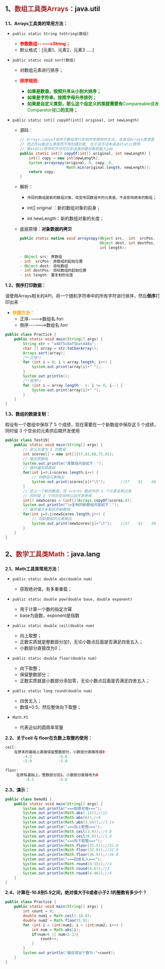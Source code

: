## 1、<span style="color:brown">**数组工具类Arrays：**</span>java.util

### <!--与数组相关的工具类，用来实现数组的常见操作-->

**1.1、Arrays工具类的常用方法：**

- `public static String toString(数组)`
  
  - <span style="color:red">**参数数组----->String；**</span>
  - 默认格式：[元素1，元素2，元素3  .....]
  
- `public static void sort(数组)`

  - 对数组元素进行排序；

  - <span style="color:red">**排序规则:**</span>
    - <span style="color:green">**如果是数值，按照升序从小到大排序；**</span>
    - <span style="color:green">**如果是字符串，按照字母升序排列；**</span>
    - <span style="color:green">**如果是自定义类型，那么这个自定义的类就需要有**Compareable或者Comparetor接口**的支持；**</span>
  
- `public static int[] copyOf(int[] original, int newLength)`

  - 源码：

    ```java
    // Arrays.copyof是用于数组进行复制时常使用的方法, 本身在Arrays类里面
    // 而之所以能这么使用而不用创建对象, 在于该方法本身由static修饰
    // 被static修饰的方法可以在该类创建对象前载入jvm
    public static int[] copyOf(int[] original, int newLength) {
        int[] copy = new int[newLength];
        System.arraycopy(original, 0, copy, 0,
                         Math.min(original.length, newLength));
        return copy;
    }
    ```
  
  - 解析：
  
    - `传回的数组是新的数组对象，改变传回数组中的元素值，不会影响原来的数组`；
  
    - int[] original ：新的数组对象的前身；
  
    -  int newLength：新的数组对象的长度；
    
  - 底层原理：**对象数据的拷贝**
  
    ```java
    public static native void arraycopy(Object src,  int  srcPos,
                                        Object dest, int destPos,
                                        int length);
    
    - Object src: 原数组
    - int  srcPos: 原数组的起始位置
    - Object dest: 目标数组
    - int destPos: 目标数组的起始位置
    - int length: 要复制的长度
    ```

**1.2、倒序打印数据：**

请使用Arrays相关的API，将一个随机字符串中的所有字符进行排序，然后**倒序**打印出来

- <span style="color:orange">**快捷方法：**</span>
  - 正序---->数组名.fori
  - 倒序------>数组名.forr

```java
public class Practice {
    public static void main(String[] args) {
        String str = "a48f5v8af5bat448a";
        char [] array = str.toCharArray();
        Arrays.sort(array);
        /**正序*/
        for (int i = 0; i < array.length; i++) {
            System.out.print(array[i]+" ");
        }
        System.out.println();
        /**倒序*/
        for (int i = array.length - 1; i >= 0; i--) {
            System.out.print(array[i]+" ");
        }
    }
}
```

**1.3、数组的数据复制：**

假设有一个数组中保存了 5 个成绩，现在需要在一个新数组中保存这 5 个成绩，同时留 3 个空余的元素供后期开发使用

```java
public class Test19{
    public static void main(String[] args) {
        // 定义长度为 5 的数组
        int scores[] = new int[]{57,81,68,75,91};
        // 输出原数组
        System.out.println("原数组内容如下：");
        // 循环遍历原数组
        for(int i=0;i<scores.length;i++) {
            // 将数组元素输出
            System.out.print(scores[i]+"\t");		//57    81    68    75    91  
        }
        // 定义一个新的数组，将 scores 数组中的 5 个元素复制过来
        // 同时留 3 个内存空间供以后开发使用
        int[] newScores = (int[])Arrays.copyOf(scores,8);
        System.out.println("\n复制的新数组内容如下：");
        // 循环遍历复制后的新数组
        for(int j=0;j<newScores.length;j++) {
            // 将新数组的元素输出
            System.out.print(newScores[j]+"\t");	//57    81    68    75    91    0    0    0
        }
    }
}
```



## 2、<span style="color:brown">**数学工具类Math：**</span>java.lang

### <!--与数学计算相关的工具类，用来实现数组的常见操作--> 

**2.1、Math工具类常用方法：**

- `public static double abs(double num)`
  - 获取绝对值，有多重重载；

- `public static double pow(double base, double exponent)`
  - 用于计算一个数的指定次幂
  - base为底数，exponent是指数

- `public static double ceil(double num)`
  - 向上取整；
  - 正数实质就是整数部分加1，无论小数点后面是否满足四舍五入；
  - 小数部分直接改为0；
- `public static double floor(double num)`
  - 向下取整；
  - 保留整数部分；
  - 正数实质就是小数部分添加零，无论小数点后面是否满足四舍五入；
- `public static long round(double num)`
  - 四舍五入；
  - 数值+0.5，然后整体向下取整；
- `Math.PI`
  - 代表近似的圆周率常量

**2.2、关于ceil 与 floor在负数上取整的使用：**

```java
ceil:
	在原本的基础上直接保留整数部分，小数部分直接改成0
        -4.2            -4.0
        -5.0            -5.0
        
floor:
     在原有基础上，整数部分加1，小数部分直接改为0
         -4.5           -5.0
```

**2.3、演示：**

```java
public class Demo01 {
    public static void main(String[] args) {
        System.out.println("===取绝对值===");
        System.out.println(Math.abs(-12));//12
        System.out.println(Math.abs(0));//0
        System.out.println(Math.abs(3.14));//3.14
        System.out.println("===向上取整===");
        System.out.println(Math.ceil(3.9));//4.0
        System.out.println(Math.ceil(0.9));//1.0
        System.out.println("===向下取整===");
        System.out.println(Math.floor(31.5));//31.0
        System.out.println(Math.floor(32.0));//32.0
        System.out.println(Math.floor(36.9));//36.0
        System.out.println("===四舍五入===");
        System.out.println(Math.round(4.15));//4
        System.out.println(Math.round(4.6));//5
        System.out.println(Math.round(4.46));//4
    }
}
```

**2.4、计算在-10.8到5.9之间，绝对值大于6或者小于2.1的整数有多少个？**

```java
public class Practice {
    public static void main(String[] args) {
        int count = 0;
        double num1 = Math.ceil(-10.8);
        double num2 = Math.floor(5.9);
        for (int i = (int)num1; i < (int)num2; i++) {
            int num = Math.abs(i);
            if(num>6 || num<2.1){
                count++;
            }
        }
        System.out.println("最后得出个数为:"+count);
    }
}
```

